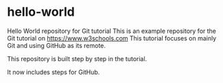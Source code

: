 # hello-world
Hello World repository for Git tutorial
This is an example repository for the Git tutorial on https://www.w3schools.com
This tutorial focuses on mainly Git and using GitHub as its remote.

This repository is built step by step in the tutorial.

It now includes steps for GitHub.
